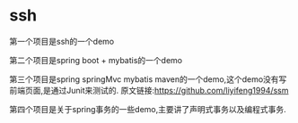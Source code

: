 # ssh

第一个项目是ssh的一个demo

第二个项目是spring boot + mybatis的一个demo

第三个项目是spring springMvc mybatis maven的一个demo,这个demo没有写前端页面,是通过Junit来测试的.
原文链接:https://github.com/liyifeng1994/ssm

第四个项目是关于spring事务的一些demo,主要讲了声明式事务以及编程式事务.
